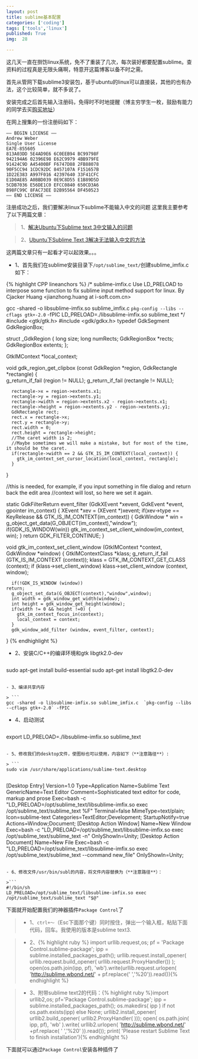 ```yaml
---
layout: post
title: sublime基本配置
categories: ['coding']
tags: ['tools','linux']
published: True
img:  28

---
```


这几天一直在捯饬linux系统，免不了重装了几次，每次装好都要配置sublime。查资料的过程真是无限头痛啊，特意开这篇博客以备不时之需。

首先从管网下载sublime3安装包，基于ubuntu的linux可以直接装，其他的也有办法，这个比较简单，就不多说了。

安装完成之后首先输入注册码，免得时不时地提醒（博主穷学生一枚，鼓励有能力的同学去买[购买地址](https://www.sublimetext.com/buy)）

在网上搜集的一份注册码如下：

```
—– BEGIN LICENSE —–
Andrew Weber
Single User License
EA7E-855605
813A03DD 5E4AD9E6 6C0EEB94 BC99798F
942194A6 02396E98 E62C9979 4BB979FE
91424C9D A45400BF F6747D88 2FB88078
90F5CC94 1CDC92DC 8457107A F151657B
1D22E383 A997F016 42397640 33F41CFC
E1D0AE85 A0BBD039 0E9C8D55 E1B89D5D
5CDB7036 E56DE1C0 EFCC0840 650CD3A6
B98FC99C 8FAC73EE D2B95564 DF450523
—— END LICENSE ——
```

注册成功之后，我们要解决linux下sublime不能输入中文的问题
这里我主要参考了以下两篇文章：

> 1、[解决Ubuntu下Sublime text 3中文输入的问题](http://blog.isming.me/2014/03/15/jie-jue-ubuntuxia-sublime-text-3zhong-wen-shu-ru-de-wen-ti/)

> 2、[Ubuntu下Sublime Text 3解决无法输入中文的方法](http://jingyan.baidu.com/article/f3ad7d0ff8731609c3345b3b.html)

这两篇文章只有一起看才可以起效果。。。

- 1、首先我们在sublime安装目录下`/opt/sublime_text/`创建sublime_imfix.c如下：

{% highlight CPP lineanchors %}
/*
sublime-imfix.c
Use LD_PRELOAD to interpose some function to fix sublime input method support for linux.
By Cjacker Huang <jianzhong.huang at i-soft.com.cn>

gcc -shared -o libsublime-imfix.so sublime_imfix.c  `pkg-config --libs --cflags gtk+-2.0` -fPIC
LD_PRELOAD=./libsublime-imfix.so sublime_text
*/
#include <gtk/gtk.h>
#include <gdk/gdkx.h>
typedef GdkSegment GdkRegionBox;

struct _GdkRegion
{
      long size;
      long numRects;
      GdkRegionBox *rects;
      GdkRegionBox extents;
};

GtkIMContext *local_context;

void
gdk_region_get_clipbox (const GdkRegion *region,
        GdkRectangle    *rectangle)
{    
      g_return_if_fail (region != NULL);
      g_return_if_fail (rectangle != NULL);

      rectangle->x = region->extents.x1;
      rectangle->y = region->extents.y1;
      rectangle->width = region->extents.x2 - region->extents.x1;
      rectangle->height = region->extents.y2 - region->extents.y1;
      GdkRectangle rect;
      rect.x = rectangle->x;
      rect.y = rectangle->y;
      rect.width = 0;
      rect.height = rectangle->height; 
      //The caret width is 2; 
      //Maybe sometimes we will make a mistake, but for most of the time, it should be the caret.
      if(rectangle->width == 2 && GTK_IS_IM_CONTEXT(local_context)) {
        gtk_im_context_set_cursor_location(local_context, rectangle);
      }
}

//this is needed, for example, if you input something in file dialog and return back the edit area
//context will lost, so here we set it again.

static GdkFilterReturn event_filter (GdkXEvent *xevent, GdkEvent *event, gpointer im_context)
{
    XEvent *xev = (XEvent *)xevent;
    if(xev->type == KeyRelease && GTK_IS_IM_CONTEXT(im_context)) {
           GdkWindow * win = g_object_get_data(G_OBJECT(im_context),"window");
           if(GDK_IS_WINDOW(win))
             gtk_im_context_set_client_window(im_context, win);
    }
    return GDK_FILTER_CONTINUE;
}

void gtk_im_context_set_client_window (GtkIMContext *context,
      GdkWindow    *window)
{
      GtkIMContextClass *klass;
      g_return_if_fail (GTK_IS_IM_CONTEXT (context));
      klass = GTK_IM_CONTEXT_GET_CLASS (context);
      if (klass->set_client_window)
    klass->set_client_window (context, window);

      if(!GDK_IS_WINDOW (window))
    return;
      g_object_set_data(G_OBJECT(context),"window",window);
      int width = gdk_window_get_width(window);
      int height = gdk_window_get_height(window);
      if(width != 0 && height !=0) {
        gtk_im_context_focus_in(context);
        local_context = context;
      }
      gdk_window_add_filter (window, event_filter, context); 
}
{% endhighlight %}

- 2、安装C/C++的编译环境和gtk libgtk2.0-dev

>```
sudo    apt-get install build-essential
sudo apt-get install libgtk2.0-dev
```

- 3、编译共享内存

> ```
gcc -shared -o libsublime-imfix.so sublime_imfix.c  `pkg-config --libs --cflags gtk+-2.0` -fPIC
```

- 4、启动测试

>```
export LD_PRELOAD=./libsublime-imfix.so sublime_text
```

- 5、修改我们的desktop文件，使图标也可以使用，内容如下（**注意路径**）:

> ```
sudo vim /usr/share/applications/sublime-text.desktop
```

>```
[Desktop Entry]
Version=1.0
Type=Application
Name=Sublime Text
GenericName=Text Editor
Comment=Sophisticated text editor for code, markup and prose
Exec=bash -c "LD_PRELOAD=/opt/sublime_text/libsublime-imfix.so exec /opt/sublime_text/sublime_text %F"
Terminal=false
MimeType=text/plain;
Icon=sublime-text
Categories=TextEditor;Development;
StartupNotify=true
Actions=Window;Document;
[Desktop Action Window]
Name=New Window
Exec=bash -c "LD_PRELOAD=/opt/sublime_text/libsublime-imfix.so exec /opt/sublime_text/sublime_text -n"
OnlyShowIn=Unity;
[Desktop Action Document]
Name=New File
Exec=bash -c "LD_PRELOAD=/opt/sublime_text/libsublime-imfix.so exec /opt/sublime_text/sublime_text --command new_file"
OnlyShowIn=Unity;
```

- 6、修改文件/usr/bin/subl的内容，将文件内容替换为（**注意路径**）：

>```
#!/bin/sh
LD_PRELOAD=/opt/sublime_text/libsublime-imfix.so exec /opt/sublime_text/sublime_text "$@"
```

下面就开始配置我们的神器插件`Package Control`了

> - 1、`ctrl+～`（Esc下面那个键）同时按住，弹出一个输入框，粘贴下面代码，回车。我使用的版本是sublime text3.

> - 2、{% highlight ruby  %} import urllib.request,os; pf = 'Package Control.sublime-package'; ipp = sublime.installed_packages_path(); urllib.request.install_opener( urllib.request.build_opener( urllib.request.ProxyHandler()) ); open(os.path.join(ipp, pf), 'wb').write(urllib.request.urlopen( 'http://sublime.wbond.net/' + pf.replace(' ','%20')).read()){% endhighlight %}

> - 3、附带sublime text2的代码：{% highlight ruby %}import urllib2,os; pf='Package Control.sublime-package'; ipp = sublime.installed_packages_path(); os.makedirs( ipp ) if not os.path.exists(ipp) else None; urllib2.install_opener( urllib2.build_opener( urllib2.ProxyHandler( ))); open( os.path.join( ipp, pf), 'wb' ).write( urllib2.urlopen( 'http://sublime.wbond.net/' +pf.replace( ' ','%20' )).read()); print( 'Please restart Sublime Text to finish installation'){% endhighlight %}

下面就可以通过`Package Control`安装各种插件了